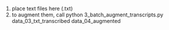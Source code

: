 1. place text files here (.txt)
2. to augment them, call
   python 3_batch_augment_transcripts.py data_03_txt_transcribed data_04_augmented